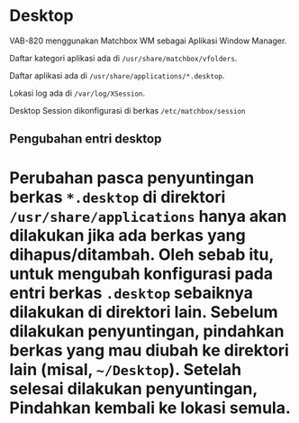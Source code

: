 # Desktop

VAB-820 menggunakan Matchbox WM sebagai Aplikasi Window Manager.

Daftar kategori aplikasi ada di `/usr/share/matchbox/vfolders`.

Daftar aplikasi ada di `/usr/share/applications/*.desktop`.

Lokasi log ada di `/var/log/XSession`.

Desktop Session dikonfigurasi di berkas `/etc/matchbox/session`

## Pengubahan entri desktop

Perubahan pasca penyuntingan berkas `*.desktop` di direktori `/usr/share/applications` hanya akan dilakukan jika ada berkas yang dihapus/ditambah. 
Oleh sebab itu, untuk mengubah konfigurasi pada entri berkas `.desktop` sebaiknya dilakukan di direktori lain. 
Sebelum dilakukan penyuntingan, pindahkan berkas yang mau diubah ke direktori lain (misal, `~/Desktop`).
Setelah selesai dilakukan penyuntingan, Pindahkan kembali ke lokasi semula. 
=======

